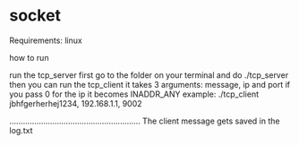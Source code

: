# socket


Requirements:
linux

how to run

run the tcp_server first go to the folder on your terminal and do ./tcp_server
then you can run the tcp_client it takes 3 arguments: message, ip and port
if you pass 0 for the ip it becomes INADDR_ANY
example: ./tcp_client jbhfgerherhej1234, 192.168.1.1, 9002

..........................................................
The client message gets saved in the log.txt
